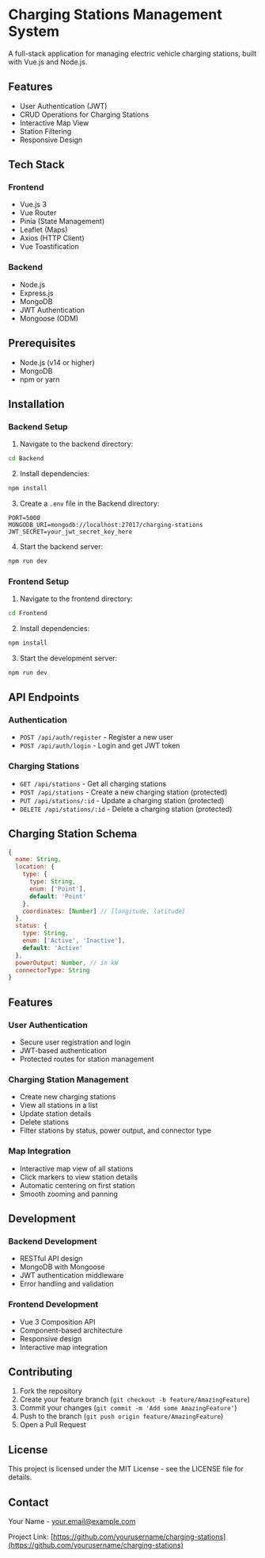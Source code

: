 # Charging Stations Management System

A full-stack application for managing electric vehicle charging stations, built with Vue.js and Node.js.

## Features

- User Authentication (JWT)
- CRUD Operations for Charging Stations
- Interactive Map View
- Station Filtering
- Responsive Design

## Tech Stack

### Frontend
- Vue.js 3
- Vue Router
- Pinia (State Management)
- Leaflet (Maps)
- Axios (HTTP Client)
- Vue Toastification

### Backend
- Node.js
- Express.js
- MongoDB
- JWT Authentication
- Mongoose (ODM)

## Prerequisites

- Node.js (v14 or higher)
- MongoDB
- npm or yarn

## Installation

### Backend Setup

1. Navigate to the backend directory:
```bash
cd Backend
```

2. Install dependencies:
```bash
npm install
```

3. Create a `.env` file in the Backend directory:
```env
PORT=5000
MONGODB_URI=mongodb://localhost:27017/charging-stations
JWT_SECRET=your_jwt_secret_key_here
```

4. Start the backend server:
```bash
npm run dev
```

### Frontend Setup

1. Navigate to the frontend directory:
```bash
cd Frontend
```

2. Install dependencies:
```bash
npm install
```

3. Start the development server:
```bash
npm run dev
```

## API Endpoints

### Authentication
- `POST /api/auth/register` - Register a new user
- `POST /api/auth/login` - Login and get JWT token

### Charging Stations
- `GET /api/stations` - Get all charging stations
- `POST /api/stations` - Create a new charging station (protected)
- `PUT /api/stations/:id` - Update a charging station (protected)
- `DELETE /api/stations/:id` - Delete a charging station (protected)

## Charging Station Schema

```javascript
{
  name: String,
  location: {
    type: {
      type: String,
      enum: ['Point'],
      default: 'Point'
    },
    coordinates: [Number] // [longitude, latitude]
  },
  status: {
    type: String,
    enum: ['Active', 'Inactive'],
    default: 'Active'
  },
  powerOutput: Number, // in kW
  connectorType: String
}
```

## Features

### User Authentication
- Secure user registration and login
- JWT-based authentication
- Protected routes for station management

### Charging Station Management
- Create new charging stations
- View all stations in a list
- Update station details
- Delete stations
- Filter stations by status, power output, and connector type

### Map Integration
- Interactive map view of all stations
- Click markers to view station details
- Automatic centering on first station
- Smooth zooming and panning

## Development

### Backend Development
- RESTful API design
- MongoDB with Mongoose
- JWT authentication middleware
- Error handling and validation

### Frontend Development
- Vue 3 Composition API
- Component-based architecture
- Responsive design
- Interactive map integration

## Contributing

1. Fork the repository
2. Create your feature branch (`git checkout -b feature/AmazingFeature`)
3. Commit your changes (`git commit -m 'Add some AmazingFeature'`)
4. Push to the branch (`git push origin feature/AmazingFeature`)
5. Open a Pull Request

## License

This project is licensed under the MIT License - see the LICENSE file for details.

## Contact

Your Name - your.email@example.com

Project Link: [https://github.com/yourusername/charging-stations](https://github.com/yourusername/charging-stations)
